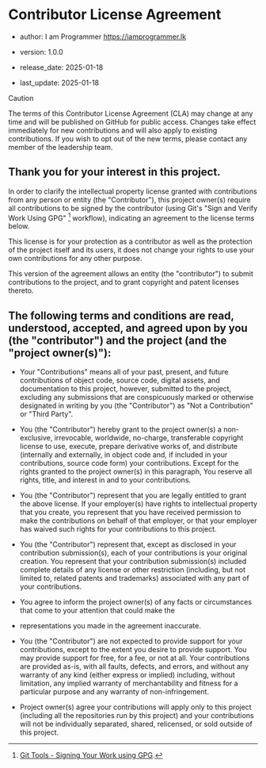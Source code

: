 # Contributor License Agreement

- author: I am Programmer <https://iamprogrammer.lk>

- version: 1.0.0

- release_date: 2025-01-18

- last_update: 2025-01-18

> [!CAUTION]
>
> The terms of this Contributor License Agreement (CLA) may change at any time and will be published on GitHub for
> public access. Changes take effect immediately for new contributions and will also apply to existing contributions.
> If you wish to opt out of the new terms, please contact any member of the leadership team.

## Thank you for your interest in this project.

In order to clarify the intellectual property license granted with contributions from any person or entity
(the "Contributor"), this project owner(s) require all contributions to be signed by the contributor
(using Git's "Sign and Verify Work Using GPG" [^1] workflow), indicating an agreement to the license terms below.

This license is for your protection as a contributor as well as the protection of the project itself and its users,
it does not change your rights to use your own contributions for any other purpose.

This version of the agreement allows an entity (the "contributor") to submit contributions to the project,
and to grant copyright and patent licenses thereto.

## The following terms and conditions are read, understood, accepted, and agreed upon by you (the "contributor") and the project (and the "project owner(s)"):

- Your "Contributions" means all of your past, present, and future contributions of object code, source code,
  digital assets, and documentation to this project, however, submitted to the project, excluding any submissions that
  are conspicuously marked or otherwise designated in writing by you (the "Contributor") as "Not a Contribution" or
  "Third Party".

- You (the "Contributor") hereby grant to the project owner(s) a non-exclusive, irrevocable, worldwide, no-charge,
  transferable copyright license to use, execute, prepare derivative works of, and distribute
  (internally and externally, in object code and, if included in your contributions, source code form) your
  contributions. Except for the rights granted to the project owner(s) in this paragraph, You reserve all rights, title,
  and interest in and to your contributions.

- You (the "Contributor") represent that you are legally entitled to grant the above license. If your employer(s) have
  rights to intellectual property that you create, you represent that you have received permission to make the
  contributions on behalf of that employer, or that your employer has waived such rights for your contributions to this
  project.

- You (the "Contributor") represent that, except as disclosed in your contribution submission(s), each of your
  contributions is your original creation. You represent that your contribution submission(s) included complete details
  of any license or other restriction (including, but not limited to, related patents and trademarks) associated with
  any part of your contributions.

- You agree to inform the project owner(s) of any facts or circumstances that come to your attention that could make the
- representations you made in the agreement inaccurate.

- You (the "Contributor") are not expected to provide support for your contributions, except to the extent you desire to
  provide support. You may provide support for free, for a fee, or not at all. Your contributions are provided as-is,
  with all faults, defects, and errors, and without any warranty of any kind (either express or implied) including,
  without limitation, any implied warranty of merchantability and fitness for a particular purpose and any warranty of
  non-infringement.

- Project owner(s) agree your contributions will apply only to this project (including all the repositories run by this
  project) and your contributions will not be individually separated, shared, relicensed, or sold outside of this
  project.

[^1]: [Git Tools - Signing Your Work using GPG](https://git-scm.com/book/en/v2/Git-Tools-Signing-Your-Work).
